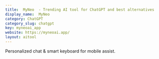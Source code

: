 ```yaml
---
title:  MyNeo  - Trending AI tool for ChatGPT and best alternatives
display_name:  MyNeo 
category: ChatGPT
category_slug: chatgpt
key: myneoai_app
website: https://myneoai.app/
layout: aitool
---
```


Personalized chat & smart keyboard for mobile assist.
